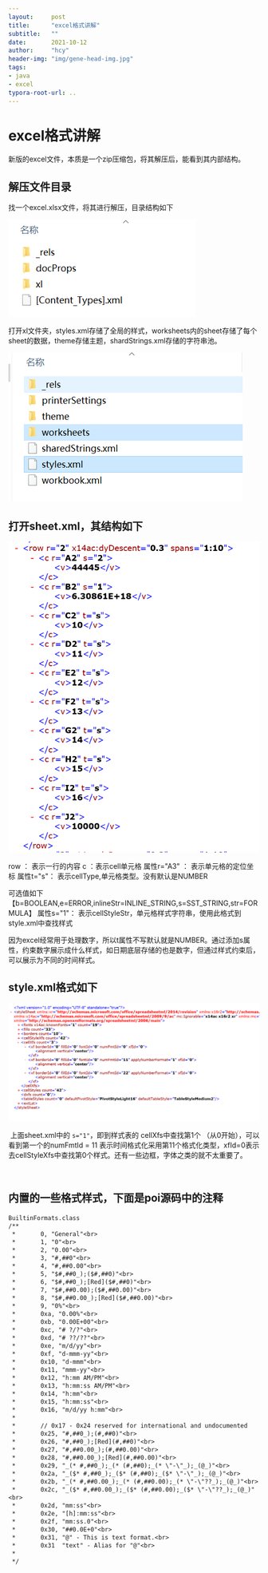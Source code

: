 ```yaml
---
layout:     post
title:      "excel格式讲解"
subtitle:   ""
date:       2021-10-12
author:     "hcy"
header-img: "img/gene-head-img.jpg"
tags:
- java
- excel
typora-root-url: ..
---
```




# excel格式讲解



新版的excel文件，本质是一个zip压缩包，将其解压后，能看到其内部结构。



## 解压文件目录

找一个excel.xlsx文件，将其进行解压，目录结构如下

![image-20211012155547651](/img/in/2021-10-12-excel格式讲解/image-20211012155547651.png)



打开xl文件夹，styles.xml存储了全局的样式，worksheets内的sheet存储了每个sheet的数据，theme存储主题，shardStrings.xml存储的字符串池。



![image-20211012155701566](/img/in/2021-10-12-excel格式讲解/image-20211012155701566.png)





## 打开sheet.xml，其结构如下

![image-20211012155855353](/img/in/2021-10-12-excel格式讲解/image-20211012155855353.png)



row ： 表示一行的内容
c ：表示cell单元格
属性r="A3" ： 表示单元格的定位坐标
属性t="s"： 表示cellType,单元格类型。没有默认是NUMBER

​	可选值如下【b=BOOLEAN,e=ERROR,inlineStr=INLINE_STRING,s=SST_STRING,str=FORMULA】
属性s="1"： 表示cellStyleStr，单元格样式字符串，使用此格式到style.xml中查找样式

​	因为excel经常用于处理数字，所以t属性不写默认就是NUMBER。通过添加s属性，约束数字展示成什么样式，如日期底层存储的也是数字，但通过样式约束后，可以展示为不同的时间样式。





## style.xml格式如下

![image-20211012160202283](/img/in/2021-10-12-excel格式讲解/image-20211012160202283.png)

​	上面sheet.xml中的 `s="1"`，即到样式表的 cellXfs中查找第1个 （从0开始），可以看到第一个的numFmtId = 11 表示时间格式化采用第11个格式化类型，xfId=0表示去cellStyleXfs中查找第0个样式。还有一些边框，字体之类的就不太重要了。

​	



## 内置的一些格式样式，下面是poi源码中的注释



```
BuiltinFormats.class
/**
 *       0, "General"<br>
 *       1, "0"<br>
 *       2, "0.00"<br>
 *       3, "#,##0"<br>
 *       4, "#,##0.00"<br>
 *       5, "$#,##0_);($#,##0)"<br>
 *       6, "$#,##0_);[Red]($#,##0)"<br>
 *       7, "$#,##0.00);($#,##0.00)"<br>	
 *       8, "$#,##0.00_);[Red]($#,##0.00)"<br>
 *       9, "0%"<br>
 *       0xa, "0.00%"<br>
 *       0xb, "0.00E+00"<br>
 *       0xc, "# ?/?"<br>
 *       0xd, "# ??/??"<br>
 *       0xe, "m/d/yy"<br>
 *       0xf, "d-mmm-yy"<br>
 *       0x10, "d-mmm"<br>
 *       0x11, "mmm-yy"<br>
 *       0x12, "h:mm AM/PM"<br>
 *       0x13, "h:mm:ss AM/PM"<br>
 *       0x14, "h:mm"<br>
 *       0x15, "h:mm:ss"<br>
 *       0x16, "m/d/yy h:mm"<br>
 *
 *       // 0x17 - 0x24 reserved for international and undocumented
 *       0x25, "#,##0_);(#,##0)"<br>
 *       0x26, "#,##0_);[Red](#,##0)"<br>
 *       0x27, "#,##0.00_);(#,##0.00)"<br>
 *       0x28, "#,##0.00_);[Red](#,##0.00)"<br>
 *       0x29, "_(* #,##0_);_(* (#,##0);_(* \"-\"_);_(@_)"<br>
 *       0x2a, "_($* #,##0_);_($* (#,##0);_($* \"-\"_);_(@_)"<br>
 *       0x2b, "_(* #,##0.00_);_(* (#,##0.00);_(* \"-\"??_);_(@_)"<br>
 *       0x2c, "_($* #,##0.00_);_($* (#,##0.00);_($* \"-\"??_);_(@_)"<br>
 *       0x2d, "mm:ss"<br>
 *       0x2e, "[h]:mm:ss"<br>
 *       0x2f, "mm:ss.0"<br>
 *       0x30, "##0.0E+0"<br>
 *       0x31, "@" - This is text format.<br>
 *       0x31  "text" - Alias for "@"<br>
 * 
 */

```













